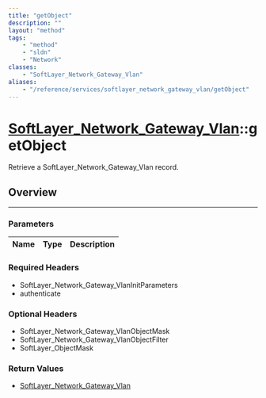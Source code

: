 ```yaml
---
title: "getObject"
description: ""
layout: "method"
tags:
    - "method"
    - "sldn"
    - "Network"
classes:
    - "SoftLayer_Network_Gateway_Vlan"
aliases:
    - "/reference/services/softlayer_network_gateway_vlan/getObject"
---
```

# [SoftLayer_Network_Gateway_Vlan](/reference/services/SoftLayer_Network_Gateway_Vlan)::getObject

Retrieve a SoftLayer_Network_Gateway_Vlan record.


## Overview 


-----

### Parameters 
|Name | Type | Description |
| --- | --- | --- |


### Required Headers
* SoftLayer_Network_Gateway_VlanInitParameters
* authenticate


### Optional Headers
* SoftLayer_Network_Gateway_VlanObjectMask
* SoftLayer_Network_Gateway_VlanObjectFilter
* SoftLayer_ObjectMask

### Return Values
* <a href='/reference/datatypes/SoftLayer_Network_Gateway_Vlan'>SoftLayer_Network_Gateway_Vlan </a>




